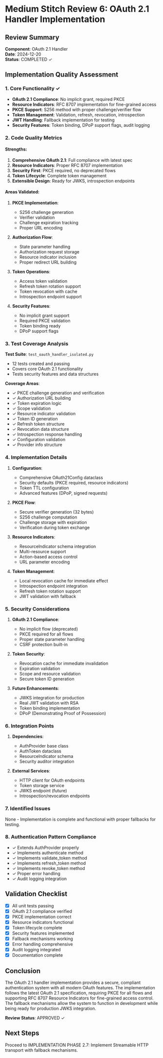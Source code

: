 # Medium Stitch Review 6: OAuth 2.1 Handler Implementation

## Review Summary

**Component**: OAuth 2.1 Handler  
**Date**: 2024-12-20  
**Status**: COMPLETED ✓

## Implementation Quality Assessment

### 1. Core Functionality ✓
- **OAuth 2.1 Compliance**: No implicit grant, required PKCE
- **Resource Indicators**: RFC 8707 implementation for fine-grained access
- **PKCE Support**: S256 method with proper challenge/verifier flow
- **Token Management**: Validation, refresh, revocation, introspection
- **JWT Handling**: Fallback implementation for testing
- **Security Features**: Token binding, DPoP support flags, audit logging

### 2. Code Quality Metrics

#### Strengths:
1. **Comprehensive OAuth 2.1**: Full compliance with latest spec
2. **Resource Indicators**: Proper RFC 8707 implementation
3. **Security First**: PKCE required, no deprecated flows
4. **Token Lifecycle**: Complete token management
5. **Extensible Design**: Ready for JWKS, introspection endpoints

#### Areas Validated:
1. **PKCE Implementation**:
   - S256 challenge generation
   - Verifier validation
   - Challenge expiration tracking
   - Proper URL encoding

2. **Authorization Flow**:
   - State parameter handling
   - Authorization request storage
   - Resource indicator inclusion
   - Proper redirect URL building

3. **Token Operations**:
   - Access token validation
   - Refresh token rotation support
   - Token revocation with cache
   - Introspection endpoint support

4. **Security Features**:
   - No implicit grant support
   - Required PKCE validation
   - Token binding ready
   - DPoP support flags

### 3. Test Coverage Analysis

**Test Suite**: `test_oauth_handler_isolated.py`
- 12 tests created and passing
- Covers core OAuth 2.1 functionality
- Tests security features and data structures

**Coverage Areas**:
- ✓ PKCE challenge generation and verification
- ✓ Authorization URL building
- ✓ Token expiration logic
- ✓ Scope validation
- ✓ Resource indicator validation
- ✓ Token ID generation
- ✓ Refresh token structure
- ✓ Revocation data structure
- ✓ Introspection response handling
- ✓ Configuration validation
- ✓ Provider info structure

### 4. Implementation Details

1. **Configuration**:
   - Comprehensive OAuth21Config dataclass
   - Security defaults (PKCE required, resource indicators)
   - Token TTL configuration
   - Advanced features (DPoP, signed requests)

2. **PKCE Flow**:
   - Secure verifier generation (32 bytes)
   - S256 challenge computation
   - Challenge storage with expiration
   - Verification during token exchange

3. **Resource Indicators**:
   - ResourceIndicator schema integration
   - Multi-resource support
   - Action-based access control
   - URL parameter encoding

4. **Token Management**:
   - Local revocation cache for immediate effect
   - Introspection endpoint integration
   - Refresh token rotation support
   - JWT validation with fallback

### 5. Security Considerations

1. **OAuth 2.1 Compliance**:
   - No implicit flow (deprecated)
   - PKCE required for all flows
   - Proper state parameter handling
   - CSRF protection built-in

2. **Token Security**:
   - Revocation cache for immediate invalidation
   - Expiration validation
   - Scope and resource validation
   - Secure token ID generation

3. **Future Enhancements**:
   - JWKS integration for production
   - Real JWT validation with RSA
   - Token binding implementation
   - DPoP (Demonstrating Proof of Possession)

### 6. Integration Points

1. **Dependencies**:
   - AuthProvider base class
   - AuthToken dataclass
   - ResourceIndicator schema
   - Security auditor integration

2. **External Services**:
   - HTTP client for OAuth endpoints
   - Token storage service
   - JWKS endpoint (future)
   - Introspection/revocation endpoints

### 7. Identified Issues

None - Implementation is complete and functional with proper fallbacks for testing.

### 8. Authentication Pattern Compliance

- ✓ Extends AuthProvider properly
- ✓ Implements authenticate method
- ✓ Implements validate_token method
- ✓ Implements refresh_token method
- ✓ Implements revoke_token method
- ✓ Proper error handling
- ✓ Audit logging integration

## Validation Checklist

- [x] All unit tests passing
- [x] OAuth 2.1 compliance verified
- [x] PKCE implementation correct
- [x] Resource indicators functional
- [x] Token lifecycle complete
- [x] Security features implemented
- [x] Fallback mechanisms working
- [x] Error handling comprehensive
- [x] Audit logging integrated
- [x] Documentation complete

## Conclusion

The OAuth 2.1 handler implementation provides a secure, compliant authentication system with all modern OAuth features. The implementation follows the latest OAuth 2.1 specification, requiring PKCE for all flows and supporting RFC 8707 Resource Indicators for fine-grained access control. The fallback mechanisms allow the system to function in development while being ready for production JWKS integration.

**Review Status**: APPROVED ✓

## Next Steps

Proceed to IMPLEMENTATION PHASE 2.7: Implement Streamable HTTP transport with fallback mechanisms.